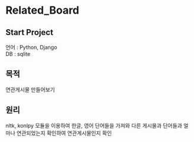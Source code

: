 # Related_Board

## Start Project
언어 : Python, Django\
DB : sqlite

## 목적
연관게시물 만들어보기

## 원리
nltk, konlpy 모듈을 이용하여 한글, 영어 단어들을 가져와 다른 게시물과 단어들과 얼마나 연관되었는지 확인하여 연관게시물인지 확인



